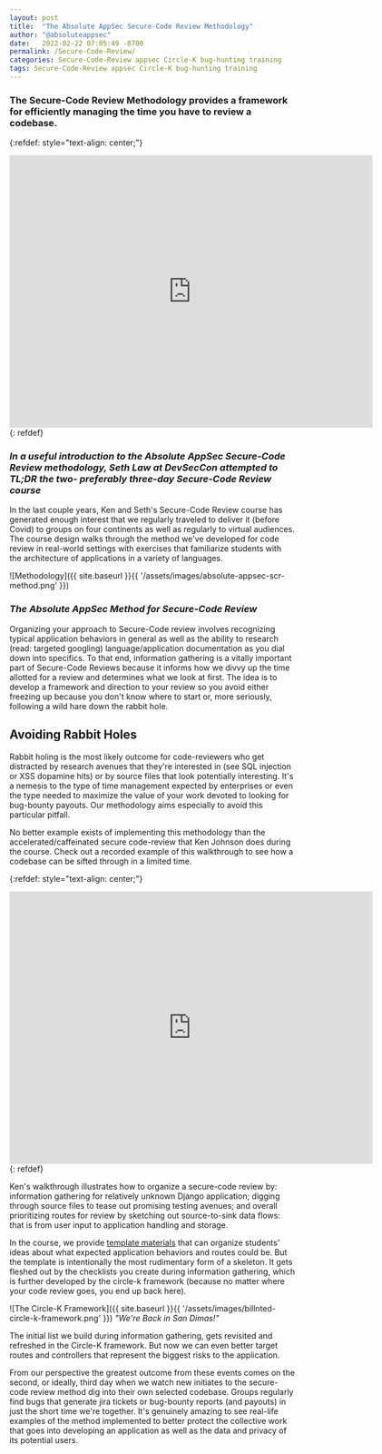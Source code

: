 ```yaml
---
layout: post
title:  "The Absolute AppSec Secure-Code Review Methodology"
author: "@absoluteappsec"
date:   2022-02-22 07:05:49 -0700
permalink: /Secure-Code-Review/
categories: Secure-Code-Review appsec Circle-K bug-hunting training
tags: Secure-Code-Review appsec Circle-K bug-hunting training
---
```

### The Secure-Code Review Methodology provides a framework for efficiently managing the time you have to review a codebase.

{:refdef: style="text-align: center;"}
<iframe src='https://www.youtube-nocookie.com/embed/lzRdkbjrnkc' frameborder='0' width='640' height='480' allowfullscreen></iframe>
{: refdef}

### _In a useful introduction to the Absolute AppSec Secure-Code Review methodology, Seth Law at DevSecCon attempted to TL;DR the two- preferably three-day Secure-Code Review course_

In the last couple years, Ken and Seth's Secure-Code Review course has generated enough interest that we regularly traveled to deliver it (before Covid) to groups on four continents as well as regularly to virtual audiences. The course design walks through the method we've developed for code review in real-world settings with exercises that familiarize students with the architecture of applications in a variety of languages.

![Methodology]({{ site.baseurl }}{{ '/assets/images/absolute-appsec-scr-method.png' }})
### _The Absolute AppSec Method for Secure-Code Review_

Organizing your approach to Secure-Code review involves recognizing typical application behaviors in general as well as the ability to research (read: targeted googling) language/application documentation as you dial down into specifics. To that end, information gathering is a vitally important part of Secure-Code Reviews because it informs how we divvy up the time allotted for a review and determines what we look at first. The idea is to develop a framework and direction to your review so you avoid either freezing up because you don't know where to start or, more seriously, following a wild hare down the rabbit hole.

## Avoiding Rabbit Holes

Rabbit holing is the most likely outcome for code-reviewers who get distracted by research avenues that they're interested in (see SQL injection or XSS dopamine hits) or by source files that look potentially interesting. It's a nemesis to the type of time management expected by enterprises or even the type needed to maximize the value of your work devoted to looking for bug-bounty payouts. Our methodology aims especially to avoid this particular pitfall.

No better example exists of implementing this methodology than the accelerated/caffeinated secure code-review that Ken Johnson does during the course. Check out a recorded example of this walkthrough to see how a codebase can be sifted through in a limited time.

{:refdef: style="text-align: center;"}
<iframe src='https://www.youtube-nocookie.com/embed/f6UOBCJ9pjw' frameborder='0' width='640' height='480' allowfullscreen></iframe>
{: refdef}

Ken's walkthrough illustrates how to organize a secure-code review by: information gathering for relatively unknown Django application; digging through source files to tease out promising testing avenues; and overall prioritizing routes for review by sketching out source-to-sink data flows: that is from user input to application handling and storage. 

In the course, we provide [template materials](https://github.com/zactly/handouts) that can organize students' ideas about what expected application behaviors and routes could be. But the template is intentionally the most rudimentary form of a skeleton. It gets fleshed out by the checklists you create during information gathering, which is further developed by the circle-k framework (because no matter where your code review goes, you end up back here).

![The Circle-K Framework]({{ site.baseurl }}{{ '/assets/images/billnted-circle-k-framework.png' }})
_"We're Back in San Dimas!"_

The initial list we build during information gathering, gets revisited and refreshed in the Circle-K framework. But now we can even better target routes and controllers that represent the biggest risks to the application. 

From our perspective the greatest outcome from these events comes on the second, or ideally, third day when we watch new initiates to the secure-code review method dig into their own selected codebase. Groups regularly find bugs that generate jira tickets or bug-bounty reports (and payouts) in just the short time we're together. It's genuinely amazing to see real-life examples of the method implemented to better protect the collective work that goes into developing an application as well as the data and privacy of its potential users. 








